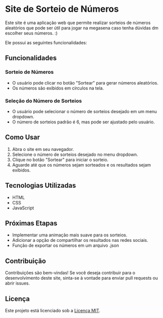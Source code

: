 # Site de Sorteio de Números

Este site é uma aplicação web que permite realizar sorteios de números aleatórios que pode ser útil para jogar na megasena caso tenha dúvidas dm escolher seus números. :)

Ele possui as seguintes funcionalidades:

## Funcionalidades

### Sorteio de Números

- O usuário pode clicar no botão "Sortear" para gerar números aleatórios.
- Os números são exibidos em círculos na tela.

### Seleção do Número de Sorteios

- O usuário pode selecionar o número de sorteios desejado em um menu dropdown.
- O número de sorteios padrão é 6, mas pode ser ajustado pelo usuário.

## Como Usar

1. Abra o site em seu navegador.
2. Selecione o número de sorteios desejado no menu dropdown.
3. Clique no botão "Sortear" para iniciar o sorteio.
4. Aguarde até que os números sejam sorteados e os resultados sejam exibidos.

## Tecnologias Utilizadas

- HTML
- CSS
- JavaScript

## Próximas Etapas

- Implementar uma animação mais suave para os sorteios.
- Adicionar a opção de compartilhar os resultados nas redes sociais.
- Função de exportar os números em um arquivo .json

## Contribuição

Contribuições são bem-vindas! Se você deseja contribuir para o desenvolvimento deste site, sinta-se à vontade para enviar pull requests ou abrir issues.

## Licença

Este projeto está licenciado sob a [Licença MIT](LICENSE).